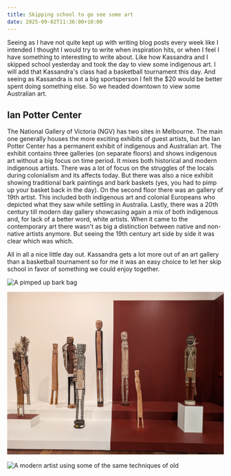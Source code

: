 ```yaml
---
title: Skipping school to go see some art
date: 2025-09-02T11:36:00+10:00
---
```

Seeing as I have not quite kept up with writing blog posts every week like I intended I thought I would try to write when inspiration hits, or when I feel I have something to interesting to write about. Like how Kassandra and I skipped school yesterday and took the day to view some indigenous art. I will add that Kassandra's class had a basketball tournament this day. And seeing as Kassandra is not a big sportsperson I felt the $20 would be better spent doing something else. So we headed downtown to view some Australian art.

## Ian Potter Center

The National Gallery of Victoria (NGV) has two sites in Melbourne. The main one generally houses the more exciting exhibits of guest artists, but the Ian Potter Center has a permanent exhibit of indigenous and Australian art. The exhibit contains three galleries (on separate floors) and shows indigenous art without a big focus on time period. It mixes both historical and modern indigenous artists. There was a lot of focus on the struggles of the locals during colonialism and its affects today. But there was also a nice exhibit showing traditional bark paintings and bark baskets (yes, you had to pimp up your basket back in the day). On the second floor there was an gallery of 19th artist. This included both indigenous art and colonial Europeans who depicted what they saw while settling in Australia. Lastly, there was a 20th century till modern day gallery showcasing again a mix of both indigenous and, for lack of a better word, white artists. When it came to the contemporary art there wasn't as big a distinction between native and non-native artists anymore. But seeing the 19th century art side by side it was clear which was which.

All in all a nice little day out. Kassandra gets a lot more out of an art gallery than a basketball tournament so for me it was an easy choice to let her skip school in favor of something we could enjoy together.



![](pxl_20250901_003830235.jpg "A pimped up bark bag")

![](pxl_20250901_004404241.jpg "Showcasing more modern indigenous art")

![](pxl_20250901_010812238.mp.jpg "A modern artist using some of the same techniques of old")
